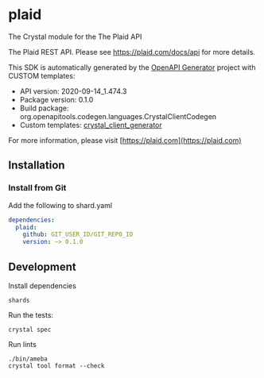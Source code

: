 # plaid

The Crystal module for the The Plaid API

The Plaid REST API. Please see https://plaid.com/docs/api for more details.

This SDK is automatically generated by the [OpenAPI Generator](https://openapi-generator.tech) project with CUSTOM templates:

- API version: 2020-09-14_1.474.3
- Package version: 0.1.0
- Build package: org.openapitools.codegen.languages.CrystalClientCodegen
- Custom templates: [crystal_client_generator](https://github.com/cyangle/crystal_client_generator)

For more information, please visit [https://plaid.com](https://plaid.com)

## Installation

### Install from Git

Add the following to shard.yaml

```yaml
dependencies:
  plaid:
    github: GIT_USER_ID/GIT_REPO_ID
    version: ~> 0.1.0
```

## Development

Install dependencies

```shell
shards
```

Run the tests:

```shell
crystal spec
```

Run lints

```shell
./bin/ameba
crystal tool format --check
```
